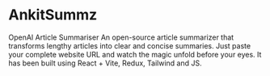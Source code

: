 # AnkitSummz

OpenAI Article Summariser
An open-source article summarizer that transforms lengthy articles into clear and concise summaries. Just paste your complete website URL and watch the magic unfold before your eyes.
It has been built using React + Vite, Redux, Tailwind and JS.
